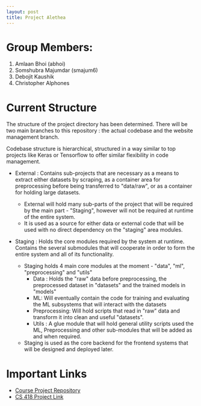 ```yaml
---
layout: post
title: Project Alethea
---
```



# Group Members:

1.  Amlaan Bhoi (abhoi)
2.  Somshubra Majumdar (smajum6)
3.  Debojit Kaushik
4.  Christopher Alphones

# Current Structure

The structure of the project directory has been determined. There will be two main branches to this repository : the actual codebase and the website management branch.

Codebase structure is hierarchical, structured in a way similar to top projects like Keras or Tensorflow to offer similar flexibility in code management.

- External : Contains sub-projects that are necessary as a means to extract either datasets by scraping, as a container area for preprocessing before being transferred to "data/raw", or as a container for holding large datasets.
  - External will hold many sub-parts of the project that will be required by the main part - "Staging", however will not be required at runtime of the entire system.
  - It is used as a source for either data or external code that will be used with no direct dependency on the "staging" area modules.

- Staging : Holds the core modules required by the system at runtime. Contains the several submodules that will cooperate in order to form the entire system and all of its functionality.
  - Staging holds 4 main core modules at the moment - "data", "ml", "preprocessing" and "utils"
    - Data : Holds the "raw" data before preprocessing, the preprocessed dataset in "datasets" and the trained models in "models"
    - ML: Will eventually contain the code for training and evaluating the ML subsystems that will interact with the datasets
    - Preprocessing: Will hold scripts that read in "raw" data and transform it into clean and useful "datasets".
    - Utils : A glue module that will hold general utility scripts used the ML, Preprocessing and other sub-modules that will be added as and when required.
  - Staging is used as the core backend for the frontend systems that will be designed and deployed later.

# Important Links

- [Course Project Repository](https://github.com/titu1994/IDS-Course-Project)
- [CS 418 Project Link](http://cs418.cs.uic.edu/project.html)
